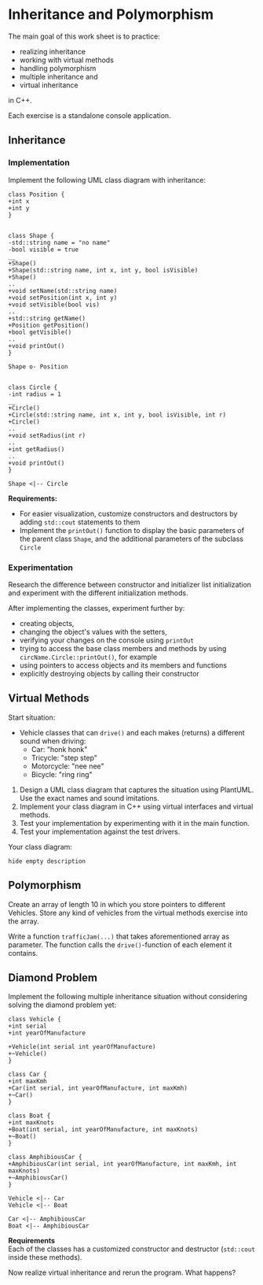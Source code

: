 # Inheritance and Polymorphism

The main goal of this work sheet is to practice:
* realizing inheritance
* working with virtual methods
* handling polymorphism
* multiple inheritance and
* virtual inheritance

in C++.

Each exercise is a standalone console application.


## Inheritance

### Implementation
Implement the following UML class diagram with inheritance:

```plantuml
class Position {
+int x
+int y
}


class Shape {
-std::string name = "no name"
-bool visible = true
__
+Shape()
+Shape(std::string name, int x, int y, bool isVisible)
+Shape()
..
+void setName(std::string name)
+void setPosition(int x, int y)
+void setVisible(bool vis)
..
+std::string getName()
+Position getPosition()
+bool getVisible()
..
+void printOut()
}

Shape o- Position


class Circle {
-int radius = 1
__
+Circle()
+Circle(std::string name, int x, int y, bool isVisible, int r)
+Circle()
..
+void setRadius(int r)
..
+int getRadius()
..
+void printOut()
}

Shape <|-- Circle
```
**Requirements:**
* For easier visualization, customize constructors and destructors by adding
  `std::cout` statements to them
* Implement the `printOut()` function to display the basic parameters of the
  parent class `Shape`, and the additional parameters of the subclass `Circle`

### Experimentation  
Research the difference between constructor and initializer list initialization
and experiment with the different initialization methods.
<!-- TODO: Getter Initialization -->

After implementing the classes, experiment further by:
* creating objects,
* changing the object's values with the setters,
* verifying your changes on the console using `printOut`
* trying to access the base class members and methods by using
  `circName.Circle::printOut()`, for example
* using pointers to access objects and its members and functions
* explicitly destroying objects by calling their constructor


## Virtual Methods

Start situation:
* Vehicle classes that can `drive()` and
  each makes (returns) a different sound when driving:
  * Car: "honk honk"
  * Tricycle: "step step"
  * Motorcycle: "nee nee"
  * Bicycle: "ring ring"

1. Design a UML class diagram that captures the situation using PlantUML.
   Use the exact names and sound imitations.
2. Implement your class diagram in C++
   using virtual interfaces and virtual methods.
3. Test your implementation by experimenting with it in the main function.
4. Test your implementation against the test drivers.

Your class diagram:
```plantuml
hide empty description

```


## Polymorphism
Create an array of length 10 in which you store pointers to different Vehicles.
Store any kind of vehicles from the virtual methods exercise into the array.

Write a function `trafficJam(...)` that takes aforementioned array as parameter.
The function calls the `drive()`-function of each element it contains.


## Diamond Problem

Implement the following multiple inheritance situation without considering solving the diamond problem yet:

```plantuml
class Vehicle {
+int serial
+int yearOfManufacture

+Vehicle(int serial int yearOfManufacture)
+~Vehicle()
}

class Car {
+int maxKmh
+Car(int serial, int yearOfManufacture, int maxKmh)
+~Car()
}

class Boat {
+int maxKnots
+Boat(int serial, int yearOfManufacture, int maxKnots)
+~Boat()
}

class AmphibiousCar {
+AmphibiousCar(int serial, int yearOfManufacture, int maxKmh, int maxKnots)
+~AmphibiousCar()
}

Vehicle <|-- Car
Vehicle <|-- Boat

Car <|-- AmphibiousCar
Boat <|-- AmphibiousCar
```

**Requirements**  
Each of the classes has a customized constructor and destructor (`std::cout` inside these methods).

Now realize virtual inheritance and rerun the program. What happens?
